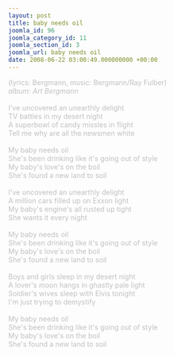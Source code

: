 ```yaml
---
layout: post
title: baby needs oil
joomla_id: 96
joomla_category_id: 11
joomla_section_id: 3
joomla_url: baby needs oil
date: 2008-06-22 03:00:49.000000000 +00:00
---
```

<span style="color: #c0c0c0">(lyrics: Bergmann, music: Bergmann/Ray Fulber)<br />
<i>album: Art Bergmann</i><br />
<br />
I've uncovered an unearthly delight<br />
TV battles in my desert night<br />
A superbowl of candy missles in flight<br />
Tell me why are all the newsmen white<br />
<br />
My baby needs oil<br />
She's been drinking like it's going out of style<br />
My baby's love's on the boil<br />
She's found a new land to soil<br />
<br />
I've uncovered an unearthly delight<br />
A million cars filled up on Exxon light<br />
My baby's engine's all rusted up tight<br />
She wants it every night<br />
<br />
My baby needs oil<br />
She's been drinking like it's going out of style<br />
My baby's love's on the boil<br />
She's found a new land to soil<br />
<br />
Boys and girls sleep in my desert night<br />
A lover's moon hangs in ghastly pale light<br />
Soldier's wives sleep with Elvis tonight<br />
I'm just trying to demystify<br />
<br />
My baby needs oil<br />
She's been drinking like it's going out of style<br />
My baby's love's on the boil<br />
She's found a new land to soil</span>
